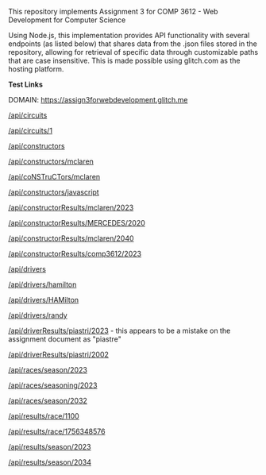 This repository implements Assignment 3 for COMP 3612 - Web Development for Computer Science

Using Node.js, this implementation provides API functionality with several endpoints (as listed below) that shares data from the 
.json files stored in the repository, allowing for retrieval of specific data through customizable paths that are 
case insensitive. This is made possible using glitch.com as the hosting platform.



**Test Links**

DOMAIN: https://assign3forwebdevelopment.glitch.me

[/api/circuits](https://assign3forwebdevelopment.glitch.me/api/circuits)

[/api/circuits/1](https://assign3forwebdevelopment.glitch.me/api/circuits/1)

[/api/constructors](https://assign3forwebdevelopment.glitch.me/api/constructors)

[/api/constructors/mclaren](https://assign3forwebdevelopment.glitch.me/api/constructors/mclaren)

[/api/coNSTruCTors/mclaren](https://assign3forwebdevelopment.glitch.me/api/coNSTruCTors/mclaren)

[/api/constructors/javascript](https://assign3forwebdevelopment.glitch.me/api/constructors/javascript)

[/api/constructorResults/mclaren/2023](https://assign3forwebdevelopment.glitch.me/api/constructorResults/mclaren/2023)

[/api/constructorResults/MERCEDES/2020](https://assign3forwebdevelopment.glitch.me/api/constructorResults/MERCEDES/2020)

[/api/constructorResults/mclaren/2040](https://assign3forwebdevelopment.glitch.me/api/constructorResults/mclaren/2040)

[/api/constructorResults/comp3612/2023](https://assign3forwebdevelopment.glitch.me/api/constructorResults/comp3612/2023)

[/api/drivers](https://assign3forwebdevelopment.glitch.me/api/drivers)

[/api/drivers/hamilton](https://assign3forwebdevelopment.glitch.me/api/drivers/hamilton)

[/api/drivers/HAMilton](https://assign3forwebdevelopment.glitch.me/api/drivers/HAMilton)

[/api/drivers/randy](https://assign3forwebdevelopment.glitch.me/api/drivers/randy)

[/api/driverResults/piastri/2023](https://assign3forwebdevelopment.glitch.me/api/driverResults/piastri/2023) - this appears to be a mistake on the assignment document as "piastre"

[/api/driverResults/piastri/2002](https://assign3forwebdevelopment.glitch.me/api/driverResults/piastri/2002)

[/api/races/season/2023](https://assign3forwebdevelopment.glitch.me/api/races/season/2023)

[/api/races/seasoning/2023](https://assign3forwebdevelopment.glitch.me/api/races/seasoning/2023)

[/api/races/season/2032](https://assign3forwebdevelopment.glitch.me/api/races/season/2032)

[/api/results/race/1100](https://assign3forwebdevelopment.glitch.me/api/results/race/1100)

[/api/results/race/1756348576](https://assign3forwebdevelopment.glitch.me/api/results/race/1756348576)

[/api/results/season/2023](https://assign3forwebdevelopment.glitch.me/api/results/season/2023)

[/api/results/season/2034](https://assign3forwebdevelopment.glitch.me/api/results/season/2034)
